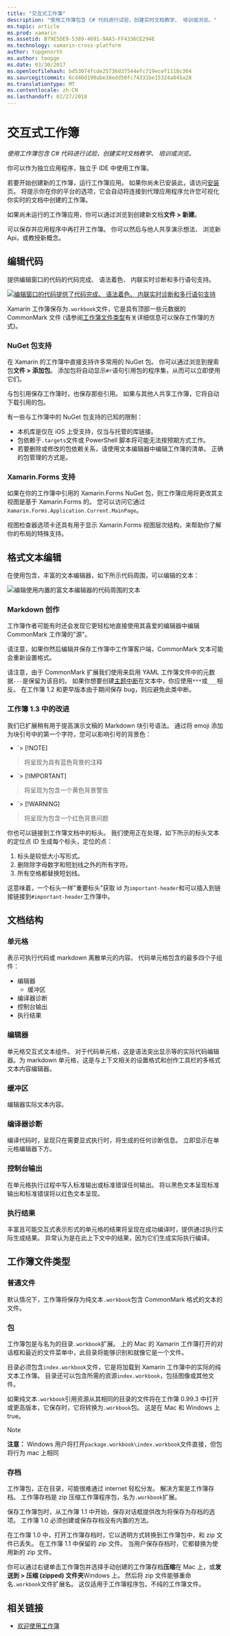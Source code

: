 ```yaml
---
title: "交互式工作簿"
description: "使用工作簿包含 C# 代码进行试验，创建实时文档教学、 培训或浏览。"
ms.topic: article
ms.prod: xamarin
ms.assetid: B79E5DE9-5389-4691-9AA3-FF4336CE294E
ms.technology: xamarin-cross-platform
author: topgenorth
ms.author: toopge
ms.date: 03/30/2017
ms.openlocfilehash: bd53074fcde25736d37544efc719ecef1110c364
ms.sourcegitcommit: 6cd40d190abe38edd50fc74331be15324a845a28
ms.translationtype: MT
ms.contentlocale: zh-CN
ms.lasthandoff: 02/27/2018
---
```

# <a name="interactive-workbooks"></a>交互式工作簿

_使用工作簿包含 C# 代码进行试验，创建实时文档教学、 培训或浏览。_

你可以作为独立应用程序，独立于 IDE 中使用工作簿。

若要开始创建新的工作簿，运行工作簿应用。 如果你尚未已安装此，请访问[安装](~/tools/workbooks/install.md#install)页。 将提示你在你的平台的选项，它会自动将连接到代理应用程序允许您可视化你实时的文档中创建的工作簿。

如果尚未运行的工作簿应用，你可以通过浏览到创建新文档**文件 > 新建**。

可以保存并应用程序中再打开工作簿。 你可以然后与他人共享演示想法、 浏览新 Api，或教授新概念。

## <a name="code-editing"></a>编辑代码

提供编辑窗口的代码的代码完成、 语法着色、 内联实时诊断和多行语句支持。

[ ![](workbook-images/inspector-0.6.0-repl-small.png "编辑窗口的代码提供了代码完成、 语法着色、 内联实时诊断和多行语句支持")](workbook-images/inspector-0.6.0-repl.png)

Xamarin 工作簿保存为`.workbook`文件，它是具有顶部一些元数据的 CommonMark 文件 (请参阅[工作簿文件类型](#Workbooks_Files_Types)有关详细信息可以保存工作簿的方式)。

### <a name="nuget-package-support"></a>NuGet 包支持

在 Xamarin 的工作簿中直接支持许多常用的 NuGet 包。 你可以通过浏览到搜索包**文件 > 添加包**。 添加包将自动显示`#r`语句引用包的程序集，从而可以立即使用它们。

与包引用保存工作簿时，也保存那些引用。 如果与其他人共享工作簿，它将自动下载引用的包。

有一些与工作簿中的 NuGet 包支持的已知的限制：

  * 本机库是仅在 iOS 上受支持，仅当与托管的库链接。
  * 包依赖于`.targets`文件或 PowerShell 脚本将可能无法按预期方式工作。
  * 若要删除或修改的包依赖关系，请使用文本编辑器中编辑工作簿的清单。 正确的包管理的方式是。

### <a name="xamarinforms-support"></a>Xamarin.Forms 支持

如果在你的工作簿中引用的 Xamarin.Forms NuGet 包，则工作簿应用将更改其主视图是基于 Xamarin.Forms 的。 您可以访问它通过`Xamarin.Forms.Application.Current.MainPage`。

视图检查器选项卡还具有用于显示 Xamarin.Forms 视图层次结构，来帮助你了解你的布局的特殊支持。

## <a name="rich-text-editing"></a>格式文本编辑

在使用包含，丰富的文本编辑器，如下所示代码周围，可以编辑的文本：

![](workbook-images/inspector-0.6.2-editing.gif "编辑使用内置的富文本编辑器的代码周围的文本")

### <a name="markdown-authoring"></a>Markdown 创作

工作簿作者可能有时还会发现它更轻松地直接使用其喜爱的编辑器中编辑 CommonMark 工作簿的"源"。

请注意，如果你然后编辑并保存工作簿中工作簿客户端，CommonMark 文本可能会重新设置格式。

请注意，由于 CommonMark 扩展我们使用来启用 YAML 工作簿文件中的元数据`---`是保留为该目的。 如果你想要创建[主题中断](http://spec.commonmark.org/0.27/#thematic-break)在文本中，你应使用`***`或`___`相反。 在工作簿 1.2 和更早版本由于期间保存 bug，则应避免此类中断。

### <a name="improvements-in-workbooks-13"></a>工作簿 1.3 中的改进

我们已扩展稍有用于提高演示文稿的 Markdown 块引号语法。 通过将 emoji 添加为块引号中的第一个字符，您可以影响引号的背景色：

- `> [!NOTE]
>将呈现为具有蓝色背景的注释
- `> [!IMPORTANT]
>将呈现为包含一个黄色背景警告
- `> [!WARNING]
>将呈现为包含一个红色背景问题

你也可以链接到工作簿文档中的标头。 我们使用正在处理，如下所示的标头文本的定位点 ID 生成每个标头，定位的点：

1. 标头是较低大小写形式。
1. 删除除字母数字和短划线之外的所有字符。
1. 所有空格都替换短划线。

这意味着，一个标头一样"重要标头"获取 id 为`important-header`和可以插入到链接链接到`#important-header`工作簿中。

## <a name="document-structure"></a>文档结构

### <a name="cell"></a>单元格

表示可执行代码或 markdown 离散单元的内容。 代码单元格包含的最多四个子组件：

- 编辑器
  - 缓冲区
- 编译器诊断
- 控制台输出
- 执行结果

### <a name="editor"></a>编辑器

单元格交互式文本组件。 对于代码单元格，这是语法突出显示等的实际代码编辑器。为 markdown 单元格，这是与上下文相关的设置格式和创作工具栏的多格式文本内容编辑器。

### <a name="buffer"></a>缓冲区
编辑器实际文本内容。

### <a name="compiler-diagnostics"></a>编译器诊断

编译代码时，呈现只在需要显式执行时，将生成的任何诊断信息。 立即显示在单元格编辑器下方。

### <a name="console-output"></a>控制台输出

在单元格执行过程中写入标准输出或标准错误任何输出。 将以黑色文本呈现标准输出和标准错误将以红色文本呈现。

### <a name="execution-results"></a>执行结果

丰富且可能交互式表示形式的单元格的结果将呈现在成功编译时，提供通过执行实际生成结果。 异常认为是在此上下文中的结果，因为它们生成实际执行编译。

## <a name="workbooks-files-types"></a>工作簿文件类型

### <a name="plain-files"></a>普通文件

默认情况下，工作簿将保存为纯文本`.workbook`包含 CommonMark 格式的文本的文件。

### <a name="packages"></a>包

工作簿包是与名为的目录`.workbook`扩展。
上的 Mac 的 Xamarin 工作簿打开的对话框和最近的文件菜单中，此目录将能够识别和就像它是一个文件。

目录必须包含`index.workbook`文件，它是将加载到 Xamarin 工作簿中的实际的纯文本工作簿。 目录还可以包含所需的资源`index.workbook`，包括图像或其他文件。

如果纯文本`.workbook`引用资源从其相同的目录的文件将在工作簿 0.99.3 中打开或更高版本，它保存时，它将转换为`.workbook`包。 这是在 Mac 和 Windows 上 true。

> [!NOTE]
> **注意：** Windows 用户将打开`package.workbook\index.workbook`文件直接，但包将行为 mac 上相同

### <a name="archives"></a>存档

工作簿包，正在目录，可能很难通过 internet 轻松分发。 解决方案是工作簿存档。 工作簿存档是 zip 压缩工作簿程序包，名为`.workbook`扩展。

保存工作簿包时，从工作簿 1.1 中开始，保存对话框提供改为将保存为存档的选项。 工作簿 1.0 必须创建或保存存档没有内置的方法。

在工作簿 1.0 中，打开工作簿存档时，它以透明方式转换到工作簿包中，和 zip 文件已丢失。 在工作簿 1.1 中保留的 zip 文件。 当用户保存存档时，它都替换为使用新的 zip 文件。

你可以通过右键单击工作簿包并选择手动创建的工作簿存档**压缩**在 Mac 上，或**发送到 > 压缩 (zipped) 文件夹**Windows 上。 然后将 zip 文件能够重命名`.workbook`文件扩展名。 这仅适用于工作簿程序包，不纯的工作簿文件。

## <a name="related-links"></a>相关链接

- [欢迎使用工作簿](https://developer.xamarin.com/workbooks/workbooks/getting-started/welcome.workbook)
